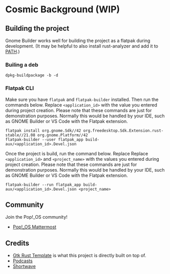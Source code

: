 # Cosmic Background (WIP)

## Building the project

Gnome Builder works well for building the project as a flatpak during development. (It may be helpful to also install rust-analyzer and add it to [PATH](https://rust-analyzer.github.io/manual.html#rust-analyzer-language-server-binary).)

### Builing a deb
`dpkg-buildpackage -b -d`

### Flatpak CLI
Make sure you have `flatpak` and `flatpak-builder` installed. Then run the commands below. Replace `<application_id>` with the value you entered during project creation. Please note that these commands are just for demonstration purposes. Normally this would be handled by your IDE, such as GNOME Builder or VS Code with the Flatpak extension.

```
flatpak install org.gnome.Sdk//42 org.freedesktop.Sdk.Extension.rust-stable//21.08 org.gnome.Platform//42
flatpak-builder --user flatpak_app build-aux/<application_id>.Devel.json
```

Once the project is build, run the command below. Replace Replace `<application_id>` and `<project_name>` with the values you entered during project creation. Please note that these commands are just for demonstration purposes. Normally this would be handled by your IDE, such as GNOME Builder or VS Code with the Flatpak extension.

```
flatpak-builder --run flatpak_app build-aux/<application_id>.Devel.json <project_name>
```

## Community

Join the  Pop!\_OS community!
- [Pop!\_OS Mattermost](https://chat.pop-os.org/)

## Credits

- [Gtk Rust Template](https://gitlab.gnome.org/World/Rust/gtk-rust-template/-/tree/master/) is what this project is directly built on top of.
- [Podcasts](https://gitlab.gnome.org/World/podcasts)
- [Shortwave](https://gitlab.gnome.org/World/Shortwave)
